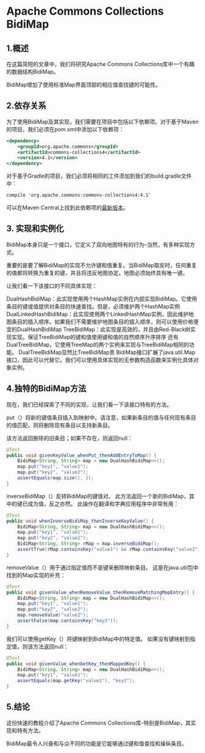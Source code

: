 #  Apache Commons Collections BidiMap

## 1.概述
在这篇简短的文章中，我们将研究Apache Commons Collections库中一个有趣的数据结构BidiMap。

BidiMap增加了使用标准Map界面顶部的相应值查找键的可能性。

## 2.依存关系
为了使用BidiMap及其实现，我们需要在项目中包括以下依赖项。对于基于Maven的项目，我们必须在pom.xml中添加以下依赖项：

```xml
<dependency>
    <groupId>org.apache.commons</groupId>
    <artifactId>commons-collections4</artifactId>
    <version>4.1</version>
</dependency>
```

对于基于Gradle的项目，我们必须将相同的工件添加到我们的build.gradle文件中：

```xml
compile 'org.apache.commons:commons-collections4:4.1'
```

可以在Maven Central上找到此依赖项的[最新版本](https://search.maven.org/classic/#search%7Cga%7C1%7Cg%3A%22org.apache.commons%22%20AND%20a%3A%22commons-collections4%22)。

## 3. 实现和实例化
BidiMap本身只是一个接口，它定义了双向地图特有的行为–当然，有多种实现方式。

重要的是要了解BidiMap的实现不允许键和值重复。当BidiMap取反时，任何重复的值都将转换为重复的键，并且将违反地图协定。地图必须始终具有唯一键。

让我们看一下该接口的不同具体实现：

DualHashBidiMap：此实现使用两个HashMap实例在内部实现BidiMap。它使用条目的键或值提供对条目的快速查找。但是，必须维护两个HashMap实例
DualLinkedHashBidiMap：此实现使用两个LinkedHashMap实例，因此维护地图条目的插入顺序。如果我们不需要维护地图条目的插入顺序，则可以使用价格便宜的DualHashBidiMap
TreeBidiMap：此实现是高效的，并且由Red-Black树实现实现。保证TreeBidiMap的键和值使用键和值的自然顺序升序排序
还有DualTreeBidiMap，它使用TreeMap的两个实例来实现与TreeBidiMap相同的功能。 DualTreeBidiMap显然比TreeBidiMap贵
BidiMap接口扩展了java.util.Map接口，因此可以代替它。我们可以使用具体实现的无参数构造函数来实例化具体对象实例。

## 4.独特的BidiMap方法
现在，我们已经探索了不同的实现，让我们看一下该接口特有的方法。

put（）将新的键值条目插入到映射中。请注意，如果新条目的值与任何现有条目的值匹配，则将删除现有条目以支持新条目。

该方法返回删除的旧条目；如果不存在，则返回null：

```java
@Test
public void givenKeyValue_whenPut_thenAddEntryToMap() {
    BidiMap<String, String> map = new DualHashBidiMap<>();
    map.put("key1", "value1");
    map.put("key2", "value2");
    assertEquals(map.size(), 2);
}
```

inverseBidiMap（）反转BidiMap的键值对。 此方法返回一个新的BidiMap，其中的键已成为值，反之亦然。 此操作在翻译和字典应用程序中非常有用：

```java
@Test
public void whenInverseBidiMap_thenInverseKeyValue() {
    BidiMap<String, String> map = new DualHashBidiMap<>();
    map.put("key1", "value1");
    map.put("key2", "value2");
    BidiMap<String, String> rMap = map.inverseBidiMap();
    assertTrue(rMap.containsKey("value1") && rMap.containsKey("value2"));
}
```

removeValue（）用于通过指定值而不是键来删除映射条目。 这是在java.util包中找到的Map实现的补充：

```java
@Test
public void givenValue_whenRemoveValue_thenRemoveMatchingMapEntry() {
    BidiMap<String, String> map = new DualHashBidiMap<>();
    map.put("key1", "value1");
    map.put("key2", "value2");
    map.removeValue("value2");
    assertFalse(map.containsKey("key2"));
}
```

我们可以使用getKey（）将键映射到BidiMap中的特定值。 如果没有键映射到指定值，则该方法返回null：

```java
@Test
public void givenValue_whenGetKey_thenMappedKey() {
    BidiMap<String, String> map = new DualHashBidiMap<>();
    map.put("key1", "value1");
    assertEquals(map.getKey("value1"), "key1");
}
```

## 5.结论
这份快速的教程介绍了Apache Commons Collections库-特别是BidiMap，其实现和特有方法。

BidiMap最令人兴奋和与众不同的功能是它能够通过键和值查找和操纵条目。